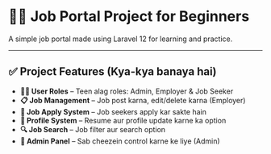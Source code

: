 # 🧑‍💻 Job Portal Project for Beginners

A simple job portal made using Laravel 12 for learning and practice.  


---

## ✅ Project Features (Kya-kya banaya hai)

- **🧑‍💼 User Roles** – Teen alag roles: Admin, Employer & Job Seeker
- **📋 Job Management** – Job post karna, edit/delete karna (Employer)
- **📨 Job Apply System** – Job seekers apply kar sakte hain
- **👤 Profile System** – Resume aur profile update karne ka option
- **🔍 Job Search** – Job filter aur search option
- **📢 Admin Panel** – Sab cheezein control karne ke liye (Admin)


